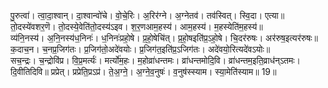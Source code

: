 

  
पु॒रुत्वा॑। त्वा॒दा॒श्वान्। दा॒श्वान्वो॑चे। वो॒चे॒रिः। अ॒रिर॑ग्ने। अ॒ग्नेतव॑। तव॑स्वित्। स्वि॒दा। एत्या॥ तो॒दस्ये॑वशर॒णॆ। तो॒दस्ये॒वेति॑तो॒दस्य॑ऽइव। श॒र॒णआम॒हस्य॑। आम॒हस्य॑। म॒हस्येति॑म॒हस्य॑॥  
व्य॑नि॒नस्य॑। अ॒नि॒नस्य॑ध॒निनः॑। ध॒निनः॑प्रहो॒षे। प्र॒हो॒षेचि॑त्। प्र॒हो॒षइति॑प्र॒ऽहो॒षे। चि॒दर॑रुषः। अर॑रुष॒इत्यर॑रुषः॥ क॒दाच॒न। च॒नप्र॒जिग॑तः। प्र॒जिग॑तो॒अदे॑वयोः। प्र॒जिग॑त॒इति॑प्र॒ऽजिग॑तः। अदे॑वयो॒रित्यदे॑वऽयोः॥  
सच॒न्द्रः। च॒न्द्रोवि॑प्र। वि॒प्र॒मर्त्यः॑। मर्त्यो॑म॒हः। म॒होव्रा॑धन्तमः। व्रा॑धन्तमोदि॒वि। व्रा॑धन्तम॒इति॒व्राध॑न्ऽतमः। दि॒वीतिदिवि॥ प्रप्रेत्। प्रप्रेति॒प्रऽप्र॑। ते॒अ॒ग्ने॒। अ॒ग्ने॒व॒नुषः॑। व॒नुष॑स्स्याम। स्या॒मेति॑स्याम॥ 19॥  
